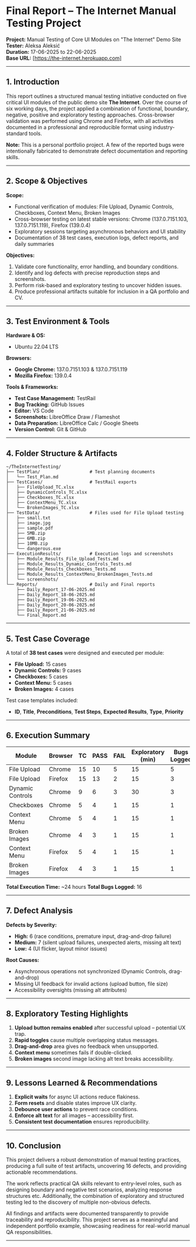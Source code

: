 # Final Report – The Internet Manual Testing Project

**Project:** Manual Testing of Core UI Modules on "The Internet" Demo Site\
**Tester:** Aleksa Aleksić\
**Duration:** 17-06-2025 to 22-06-2025\
**Base URL:** [https://the-internet.herokuapp.com]

---

## 1. Introduction

This report outlines a structured manual testing initiative conducted on five critical UI modules of the public demo site **The Internet**. Over the course of six working days, the project applied a combination of functional, boundary, negative, positive and exploratory testing approaches. Cross-browser validation was performed using Chrome and Firefox, with all activities documented in a professional and reproducible format using industry-standard tools.

**Note:** This is a personal portfolio project. A few of the reported bugs were intentionally fabricated to demonstrate defect documentation and reporting skills.

---

## 2. Scope & Objectives

**Scope:**

- Functional verification of modules: File Upload, Dynamic Controls, Checkboxes, Context Menu, Broken Images
- Cross-browser testing on latest stable versions: Chrome (137.0.7151.103, 137.0.7151.119), Firefox (139.0.4)
- Exploratory sessions targeting asynchronous behaviors and UI stability
- Documentation of 38 test cases, execution logs, defect reports, and daily summaries

**Objectives:**

1. Validate core functionality, error handling, and boundary conditions.
2. Identify and log defects with precise reproduction steps and screenshots.
3. Perform risk-based and exploratory testing to uncover hidden issues.
4. Produce professional artifacts suitable for inclusion in a QA portfolio and CV.

---

## 3. Test Environment & Tools

**Hardware & OS:**

- Ubuntu 22.04 LTS

**Browsers:**

- **Google Chrome:** 137.0.7151.103 & 137.0.7151.119
- **Mozilla Firefox:** 139.0.4

**Tools & Frameworks:**

- **Test Case Management:** TestRail
- **Bug Tracking:** GitHub Issues
- **Editor:** VS Code
- **Screenshots:** LibreOffice Draw / Flameshot
- **Data Preparation:** LibreOffice Calc / Google Sheets
- **Version Control:** Git & GitHub

---

## 4. Folder Structure & Artifacts

```
~/TheInternetTesting/
├── TestPlan/                   # Test planning documents
│   └── Test_Plan.md
├── TestCases/                  # TestRail exports
│   ├── FileUpload_TC.xlsx
│   ├── DynamicControls_TC.xlsx
│   ├── Checkboxes_TC.xlsx
│   ├── ContextMenu_TC.xlsx
│   └── BrokenImages_TC.xlsx
├── TestData/                   # Files used for File Upload testing
│   ├── small.txt
│   ├── image.jpg
│   ├── sample.pdf
│   ├── 5MB.zip
│   ├── 6MB.zip
│   ├── 10MB.zip
│   └── dangerous.exe
├── ExecutionResults/           # Execution logs and screenshots
│   ├── Module_Results_File_Upload_Tests.md
│   ├── Module_Results_Dynamic_Controls_Tests.md
│   ├── Module_Results_Checkboxes_Tests.md
│   ├── Module_Results_ContextMenu_BrokenImages_Tests.md
│   └── screenshots/
└── Reports/                    # Daily and Final reports
    ├── Daily_Report_17-06-2025.md
    ├── Daily_Report_18-06-2025.md
    ├── Daily_Report_19-06-2025.md
    ├── Daily_Report_20-06-2025.md
    ├── Daily_Report_21-06-2025.md
    └── Final_Report.md
```

---

## 5. Test Case Coverage

A total of **38 test cases** were designed and executed per module:

- **File Upload:** 15 cases
- **Dynamic Controls:** 9 cases
- **Checkboxes:** 5 cases
- **Context Menu:** 5 cases
- **Broken Images:** 4 cases

Test case templates included:

- **ID**, **Title**, **Preconditions**, **Test Steps**, **Expected Results**, **Type**, **Priority**

---

## 6. Execution Summary

| Module           | Browser | TC | PASS | FAIL | Exploratory (min) | Bugs Logged |
| ---------------- | ------- | -- | ---- | ---- | ----------------- | ----------- |
| File Upload      | Chrome  | 15 | 10   | 5    | 15                | 5           |
| File Upload      | Firefox | 15 | 13   | 2    | 15                | 3           |
| Dynamic Controls | Chrome  | 9  | 6    | 3    | 30                | 3           |
| Checkboxes       | Chrome  | 5  | 4    | 1    | 15                | 1           |
| Context Menu     | Chrome  | 5  | 4    | 1    | 15                | 1           |
| Broken Images    | Chrome  | 4  | 3    | 1    | 15                | 1           |
| Context Menu     | Firefox | 5  | 4    | 1    | 15                | 1           |
| Broken Images    | Firefox | 4  | 3    | 1    | 15                | 1           |

**Total Execution Time:** \~24 hours **Total Bugs Logged:** 16

---

## 7. Defect Analysis

**Defects by Severity:**

- **High:** 6 (race conditions, premature input, drag-and-drop failure)
- **Medium:** 7 (silent upload failures, unexpected alerts, missing alt text)
- **Low:** 4 (UI flicker, layout minor issues)

**Root Causes:**

- Asynchronous operations not synchronized (Dynamic Controls, drag-and-drop)
- Missing UI feedback for invalid actions (upload button, file size)
- Accessibility oversights (missing alt attributes)

---

## 8. Exploratory Testing Highlights

1. **Upload button remains enabled** after successful upload – potential UX trap.
2. **Rapid toggles** cause multiple overlapping status messages.
3. **Drag-and-drop** area gives no feedback when unsupported.
4. **Context menu** sometimes fails if double-clicked.
5. **Broken images** second image lacking alt text breaks accessibility.

---

## 9. Lessons Learned & Recommendations

1. **Explicit waits** for async UI actions reduce flakiness.
2. **Form resets** and disable states improve UX clarity.
3. **Debounce user actions** to prevent race conditions.
4. **Enforce alt text** for all images – accessibility first.
5. **Consistent test documentation** ensures reproducibility.

---

## 10. Conclusion

This project delivers a robust demonstration of manual testing practices, producing a full suite of test artifacts, uncovering 16 defects, and providing actionable recommendations.

The work reflects practical QA skills relevant to entry-level roles, such as designing boundary and negative test scenarios, analyzing response structures etc. Additionally, the combination of exploratory and structured testing led to the discovery of multiple non-obvious defects.

All findings and artifacts were documented transparently to provide traceability and reproducibility. This project serves as a meaningful and independent portfolio example, showcasing readiness for real-world manual QA responsibilities.

---


